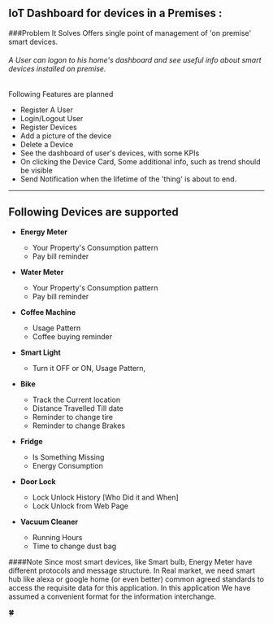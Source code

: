 IoT Dashboard for devices in a Premises  :
----------------------------------------------------
###Problem It Solves
Offers single point of management of 'on premise' smart devices.

###### A User can logon to his home's dashboard and see useful info about smart devices installed on premise.

Following Features are planned
- Register A User
- Login/Logout User
- Register Devices
- Add a picture of the device
- Delete a Device
- See the dashboard of user's devices, with some KPIs
- On clicking the Device Card, Some additional info, such as trend should be visible
- Send Notification when the lifetime of the 'thing' is about to end.

---------------------------------
Following Devices are supported 
---------------------------------
- **Energy Meter**
    - Your Property's Consumption pattern
    - Pay bill reminder
    
- **Water Meter**
    - Your Property's Consumption pattern
    - Pay bill reminder
    
- **Coffee Machine**
    - Usage Pattern
    - Coffee buying reminder
    
- **Smart Light**
    - Turn it OFF or ON, Usage Pattern, 
 
- **Bike**
    - Track the Current location
    - Distance Travelled Till date
    - Reminder to change tire
    - Reminder to change Brakes
    
- **Fridge**
    - Is Something Missing
    - Energy Consumption
    
- **Door Lock**
    - Lock Unlock History  [Who Did it and When]
    - Lock Unlock from Web Page
    
- **Vacuum Cleaner**
    - Running Hours
    - Time to change dust bag

####Note
 Since most smart devices, like Smart bulb, Energy Meter have different
protocols and message structure. In Real market, we need smart hub like 
alexa or google home (or even better) common agreed standards to access the
 requisite data for this application. In this application We have assumed 
 a convenient format for the information interchange.

:four_leaf_clover:

 
